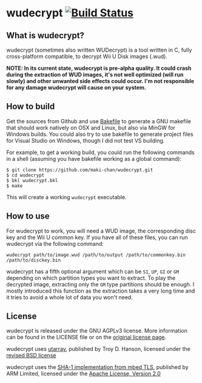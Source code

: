 # wudecrypt [![Build Status](https://travis-ci.com/maki-chan/wudecrypt.svg?token=TtctQqvBpxs6fMXkifqD&branch=master)](https://travis-ci.com/maki-chan/wudecrypt)

## What is wudecrypt?
wudecrypt (sometimes also written WUDecrypt) is a tool written in C, fully cross-platform compatible, to decrypt Wii U Disk images (.wud).

**NOTE: In its current state, wudecrypt is pre-alpha quality. It could crash during the extraction of WUD images, it's not well optimized (will run slowly) and other unwanted side effects could occur. I'm not responsible for any damage wudecrypt will cause on your system.**

## How to build
Get the sources from Github and use [Bakefile](http://bakefile.org) to generate a GNU makefile that should work natively on OSX and Linux, but also via MinGW for Windows builds. You could also try to use bakefile to generate project files for Visual Studio on Windows, though I did not test VS building.

For example, to get a working build, you could run the following commands in a shell (assuming you have bakefile working as a global command):
```
$ git clone https://github.com/maki-chan/wudecrypt.git
$ cd wudecrypt
$ bkl wudecrypt.bkl
$ make
```

This will create a working `wudecrypt` executable.

## How to use
For wudecrypt to work, you will need a WUD image, the corresponding disc key and the Wii U common key. If you have all of these files, you can run wudecrypt via the following command:
```
wudecrypt path/to/image.wud /path/to/output /path/to/commonkey.bin /path/to/disckey.bin
```

wudecrypt has a fifth optional argument which can be `SI`, `UP`, `GI` or `GM` depending on which partition types you want to extract. To play the decrypted image, extracting only the `GM` type partitions should be enough. I mostly introduced this function as the extraction takes a very long time and it tries to avoid a whole lot of data you won't need.

## License
wudecrypt is released under the GNU AGPLv3 license. More information can be found in the LICENSE file or on the [original license page](https://www.gnu.org/licenses/agpl-3.0.txt).

wudecrypt uses [utarray](http://troydhanson.github.com/uthash/), published by Troy D. Hanson, licensed under the [revised BSD license](https://troydhanson.github.io/uthash/license.html)

wudecrypt uses the [SHA-1 implementation from mbed TLS](https://tls.mbed.org/sha-1-source-code), published by ARM Limited, licensed under the [Apache License, Version 2.0](http://www.apache.org/licenses/LICENSE-2.0)
